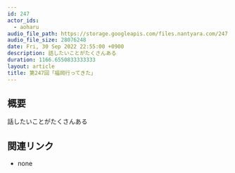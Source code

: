 ```yaml
---
id: 247
actor_ids:
  - aoharu
audio_file_path: https://storage.googleapis.com/files.nantyara.com/247.mp3
audio_file_size: 28076248
date: Fri, 30 Sep 2022 22:55:00 +0900
description: 話したいことがたくさんある
duration: 1166.6550833333333
layout: article
title: 第247回「福岡行ってきた」
---
```

## 概要

話したいことがたくさんある

## 関連リンク

* none
